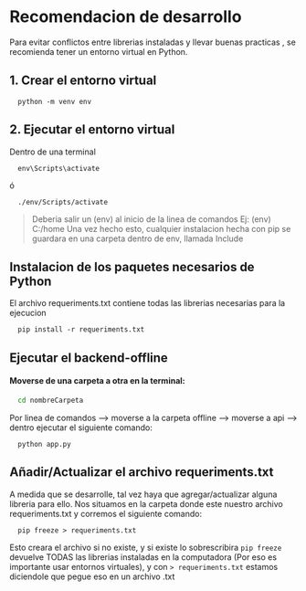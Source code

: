 # Recomendacion de desarrollo

Para evitar conflictos entre librerias instaladas y llevar buenas practicas , se recomienda tener un 
entorno virtual en Python.

## 1. Crear el entorno virtual
```
  python -m venv env
```

## 2. Ejecutar el entorno virtual
Dentro de una terminal

```
  env\Scripts\activate
```

ó 


```
  ./env/Scripts/activate
```

> Deberia salir un (env) al inicio de la linea de comandos Ej: (env) C:/home 
> Una vez hecho esto, cualquier instalacion hecha con pip se guardara en una carpeta dentro de env, llamada Include

## Instalacion de los paquetes necesarios de Python


El archivo requeriments.txt contiene todas las librerias necesarias para la ejecucion
```
  pip install -r requeriments.txt
```

## Ejecutar el backend-offline

#### Moverse de una carpeta a otra en la terminal:
```bash
  cd nombreCarpeta
```

Por linea de comandos --> moverse a la carpeta offline --> moverse a api --> dentro ejecutar el siguiente comando:

``` 
  python app.py
```

## Añadir/Actualizar el archivo requeriments.txt

A medida que se desarrolle, tal vez haya que agregar/actualizar alguna libreria para ello.
Nos situamos en la carpeta donde este nuestro archivo requeriments.txt y corremos el siguiente comando:
```
  pip freeze > requeriments.txt
```
Esto creara el archivo si no existe, y si existe lo sobrescribira `pip freeze` devuelve TODAS las librerias instaladas en la computadora (Por eso es importante usar entornos virtuales), y con `> requeriments.txt` estamos diciendole que pegue eso en un archivo .txt
